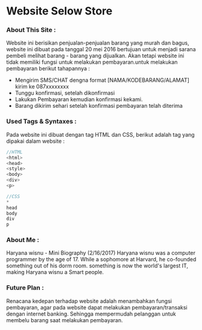 # Website Selow Store

### About This Site :

Website ini berisikan penjualan-penjualan barang yang murah dan bagus, website ini dibuat pada tanggal 20 mei 2016 bertujuan untuk menjadi sarana pembeli melihat barang - barang yang dijualkan. Akan tetapi website ini tidak memiliki fungsi untuk melakukan pembayaran.untuk melakukan pembayaran berikut tahapannya :
  
 * Mengirim SMS/CHAT dengna format [NAMA/KODEBARANG/ALAMAT] kirim ke 087xxxxxxxx
 * Tunggu konfirmasi, setelah dikonfirmasi
 * Lakukan Pembayaran kemudian konfirmasi kekami.
 * Barang dikirim sehari setelah konfirmasi pembayaran telah diterima
 
### Used Tags & Syntaxes :

Pada website ini dibuat dengan tag HTML dan CSS, berikut adalah tag yang dipakai dalam website :

```javascript
//HTML
<html>
<head>
<style>
<body>
<div>
<p>

//CSS
*
head
body
div
p
```
### About Me :
Haryana wisnu - Mini Biography (2/16/2017) Haryana wisnu was a computer programmer by the age of 17. While a sophomore at Harvard, he co-founded something out of his dorm room. something is now the world's largest IT, making Haryana wisnu a Smart people.

### Future Plan :
Renacana kedepan terhadap website adalah menambahkan fungsi pembayaran, agar pada website dapat melakukan pembayaran/transaksi dengan internet banking. Sehingga mempermudah pelanggan untuk membelu barang saat melakukan pembayaran.
